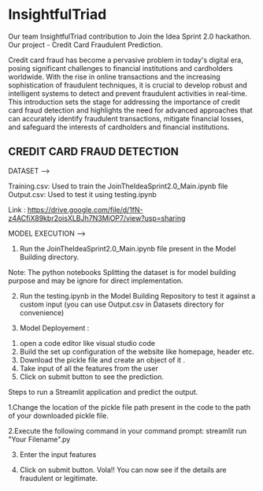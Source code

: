 # InsightfulTriad
Our team InsightfulTriad contribution to Join the Idea Sprint 2.0 hackathon. 
Our project - Credit Card Fraudulent Prediction.

Credit card fraud has become a pervasive problem in today's digital era, posing significant
challenges to financial institutions and cardholders worldwide. With the rise in online
transactions and the increasing sophistication of fraudulent techniques, it is crucial to develop
robust and intelligent systems to detect and prevent fraudulent activities in real-time. This
introduction sets the stage for addressing the importance of credit card fraud detection and
highlights the need for advanced approaches that can accurately identify fraudulent
transactions, mitigate financial losses, and safeguard the interests of cardholders and financial
institutions.

CREDIT CARD FRAUD DETECTION
----------------------------

DATASET -->

Training.csv: Used to train the JoinTheIdeaSprint2.0_Main.ipynb file
Output.csv: Used to test it using testing.ipynb

Link : https://drive.google.com/file/d/1fN-z4ACfiX89kbr2oisXLBJh7N3MjOP7/view?usp=sharing 

MODEL EXECUTION -->

1) Run the JoinTheIdeaSprint2.0_Main.ipynb file present in the Model Building directory.

Note: The python notebooks Splitting the dataset is for model building purpose and may be ignore for direct implementation.

2) Run the testing.ipynb in the Model Building Repository to test it against a custom input (you can use Output.csv in Datasets directory for convenience)

3) Model Deployement :

1. open a code editor like visual studio code 
2. Build the set up configuration of the website like homepage, header etc. 
3. Download the pickle file and create an object of it . 
4. Take input of all the features from the user 
5. Click on submit button to see the prediction.

Steps to run a Streamlit application and predict the output.

1.Change the location of the pickle file path present in the code to the path of your downloaded pickle file.



2.Execute the following command in your command prompt: 
streamlit run "Your Filename".py 


3. Enter the input features

  
4. Click on submit button. Vola!! You can now see if the details are fraudulent or legitimate.
